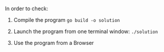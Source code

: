 In order to check: 
1. Compile the program 
```go build -o solution```

2. Launch the program from one terminal window:
```./solution```

3. Use the program from a Browser